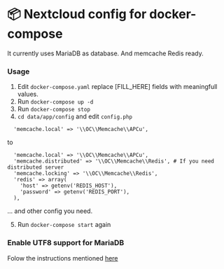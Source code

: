 # 📦 Nextcloud config for docker-compose

It currently uses MariaDB as database. And memcache Redis ready.

### Usage

1. Edit `docker-compose.yaml` replace [FILL_HERE] fields with meaningfull values.
2. Run `docker-compose up -d`
3. Run `docker-compose stop`
4. `cd data/app/config` and edit `config.php`
```
  'memcache.local' => '\\OC\\Memcache\\APCu',
```
to
```
  'memcache.local' => '\\OC\\Memcache\\APCu',
  'memcache.distributed' => '\\OC\\Memcache\\Redis', # If you need distributed server
  'memcache.locking' => '\\OC\\Memcache\\Redis',
  'redis' => array(
    'host' => getenv('REDIS_HOST'),
    'password' => getenv('REDIS_PORT'),
  ),
```
... and other config you need.

5. Run `docker-compose start` again

### Enable UTF8 support for MariaDB

Folow the instructions mentioned [here](https://docs.nextcloud.com/server/12/admin_manual/configuration_database/mysql_4byte_support.html)
